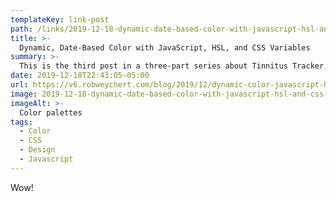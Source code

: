 ```yaml
---
templateKey: link-post
path: /links/2019-12-18-dynamic-date-based-color-with-javascript-hsl-and-css-variables
title: >-
  Dynamic, Date-Based Color with JavaScript, HSL, and CSS Variables
summary: >-
  This is the third post in a three-part series about Tinnitus Tracker, my new live music diary. Sometime during the development of Tinnitus Tracker, it occurred to me that color would be a good way to give its many entries—which span nearly three decades—a sense of time and place.
date: 2019-12-18T22:43:05-05:00
url: https://v6.robweychert.com/blog/2019/12/dynamic-color-javascript-hsl/
image: 2019-12-18-dynamic-date-based-color-with-javascript-hsl-and-css-variables.jpeg
imageAlt: >-
  Color palettes
tags:
  - Color
  - CSS
  - Design
  - Javascript
---
```


Wow!
